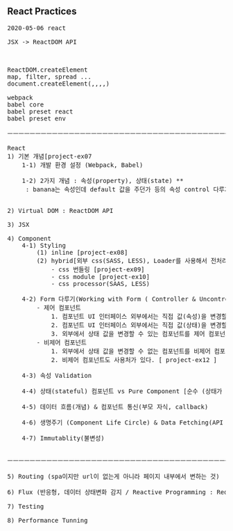 ## React Practices

<pre>
2020-05-06 react

JSX -> ReactDOM API

<App /> 

ReactDOM.createElement
map, filter, spread ...
document.createElement(,,,,)

webpack
babel core
babel preset react
babel preset env

ㅡㅡㅡㅡㅡㅡㅡㅡㅡㅡㅡㅡㅡㅡㅡㅡㅡㅡㅡㅡㅡㅡㅡㅡㅡㅡㅡㅡㅡㅡㅡㅡㅡㅡㅡㅡㅡㅡㅡㅡㅡㅡㅡㅡㅡㅡㅡㅡㅡㅡㅡㅡㅡㅡㅡㅡㅡㅡ

React
1) 기본 개념[project-ex07
	1-1) 개발 환경 설정 (Webpack, Babel)

	1-2) 2가지 개념 : 속성(property), 상태(state) **
	<Food name="banana" /> : banana는 속성인데 default 값을 주던가 등의 속성 control 다루기


2) Virtual DOM : ReactDOM API

3) JSX

4) Component
	4-1) Styling
		(1) inline [project-ex08]
		(2) hybrid[외부 css(SASS, LESS), Loader를 사용해서 전처리 필요]
			- css 번들링 [project-ex09]
			- css module [project-ex10]
			- css processor(SAAS, LESS)

	4-2) Form 다루기(Working with Form ( Controller & Uncontrolled ) [ project-ex11 ], [ project-ex12 ]
		- 제어 컴포넌트
			1. 컴포넌트 UI 인터페이스 외부에서는 직접 값(속성)을 변경할 수 없다.
			2. 컴포넌트 UI 인터페이스 외부에서는 직접 값(상태)을 변경할 수 있다.
			3. 외부에서 상태 값을 변경할 수 있는 컴포넌트를 제어 컴포넌트라고 한다.
		- 비제어 컴포넌트
			1. 외부에서 상태 값을 변경할 수 없는 컴포넌트를 비제어 컴포넌트라고 한다.
			2. 비제어 컴포넌트도 사용처가 있다. [ project-ex12 ]

	4-3) 속성 Validation

	4-4) 상태(stateful) 컴포넌트 vs Pure Component [순수 (상태가 없는 컴포넌트) ] : 컴포넌트 작성/중첩

	4-5) 데이터 흐름(개념) & 컴포넌트 통신(부모 자식, callback)

	4-6) 생명주기 (Component Life Circle) & Data Fetching(API 서버 사용)

	4-7) Immutablity(불변성)


ㅡㅡㅡㅡㅡㅡㅡㅡㅡㅡㅡㅡㅡㅡㅡㅡㅡㅡㅡㅡㅡㅡㅡㅡㅡㅡㅡㅡㅡㅡㅡㅡㅡㅡㅡㅡㅡㅡㅡㅡㅡㅡㅡㅡㅡㅡ

5) Routing (spa이지만 url이 없는게 아니라 페이지 내부에서 변하는 것)

6) Flux (반응형, 데이터 상태변화 감지 / Reactive Programming : Redux(React.js), WebFlux(Spring), Nuxt(Vue.js )

7) Testing

8) Performance Tunning



</pre>